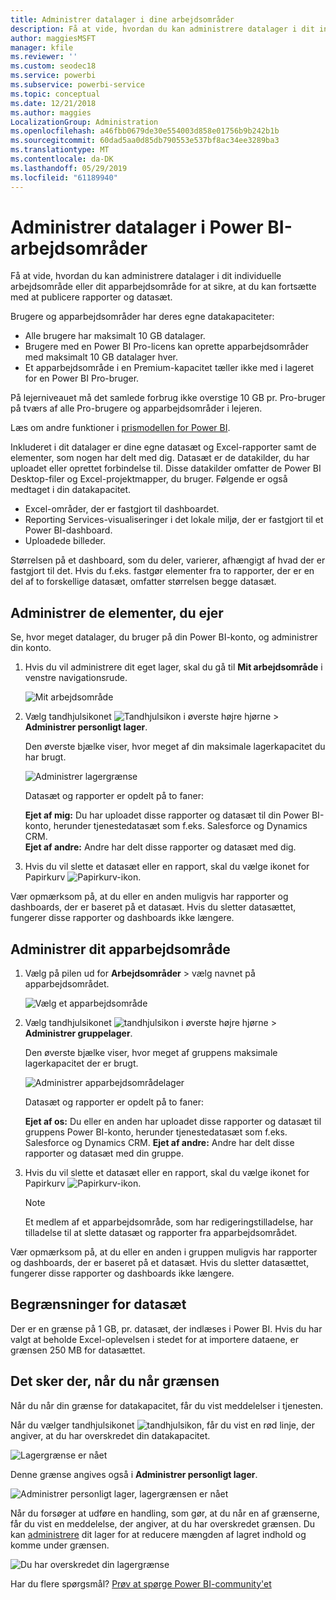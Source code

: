 ```yaml
---
title: Administrer datalager i dine arbejdsområder
description: Få at vide, hvordan du kan administrere datalager i dit individuelle arbejdsområde eller dit apparbejdsområde for at sikre, at du kan fortsætte med at publicere rapporter og datasæt.
author: maggiesMSFT
manager: kfile
ms.reviewer: ''
ms.custom: seodec18
ms.service: powerbi
ms.subservice: powerbi-service
ms.topic: conceptual
ms.date: 12/21/2018
ms.author: maggies
LocalizationGroup: Administration
ms.openlocfilehash: a46fbb0679de30e554003d858e01756b9b242b1b
ms.sourcegitcommit: 60dad5aa0d85db790553e537bf8ac34ee3289ba3
ms.translationtype: MT
ms.contentlocale: da-DK
ms.lasthandoff: 05/29/2019
ms.locfileid: "61189940"
---
```

# <a name="manage-data-storage-in-power-bi-workspaces"></a>Administrer datalager i Power BI-arbejdsområder

Få at vide, hvordan du kan administrere datalager i dit individuelle arbejdsområde eller dit apparbejdsområde for at sikre, at du kan fortsætte med at publicere rapporter og datasæt.

Brugere og apparbejdsområder har deres egne datakapaciteter:

* Alle brugere har maksimalt 10 GB datalager.
* Brugere med en Power BI Pro-licens kan oprette apparbejdsområder med maksimalt 10 GB datalager hver.
* Et apparbejdsområde i en Premium-kapacitet tæller ikke med i lageret for en Power BI Pro-bruger.

På lejerniveauet må det samlede forbrug ikke overstige 10 GB pr. Pro-bruger på tværs af alle Pro-brugere og apparbejdsområder i lejeren.

Læs om andre funktioner i [prismodellen for Power BI](https://powerbi.microsoft.com/pricing).

Inkluderet i dit datalager er dine egne datasæt og Excel-rapporter samt de elementer, som nogen har delt med dig. Datasæt er de datakilder, du har uploadet eller oprettet forbindelse til. Disse datakilder omfatter de Power BI Desktop-filer og Excel-projektmapper, du bruger. Følgende er også medtaget i din datakapacitet.

* Excel-områder, der er fastgjort til dashboardet.
* Reporting Services-visualiseringer i det lokale miljø, der er fastgjort til et Power BI-dashboard.
* Uploadede billeder.

Størrelsen på et dashboard, som du deler, varierer, afhængigt af hvad der er fastgjort til det. Hvis du f.eks. fastgør elementer fra to rapporter, der er en del af to forskellige datasæt, omfatter størrelsen begge datasæt.

<a name="manage"/>

## <a name="manage-items-you-own"></a>Administrer de elementer, du ejer

Se, hvor meget datalager, du bruger på din Power BI-konto, og administrer din konto.

1. Hvis du vil administrere dit eget lager, skal du gå til **Mit arbejdsområde** i venstre navigationsrude.
   
    ![Mit arbejdsområde](media/service-admin-manage-your-data-storage-in-power-bi/pbi_myworkspace.png)
2. Vælg tandhjulsikonet ![Tandhjulsikon](media/service-admin-manage-your-data-storage-in-power-bi/pbi_gearicon.png) i øverste højre hjørne \> **Administrer personligt lager**.
   
    Den øverste bjælke viser, hvor meget af din maksimale lagerkapacitet du har brugt.
   
    ![Administrer lagergrænse](media/service-admin-manage-your-data-storage-in-power-bi/pbi_persnlstorage.png)
   
    Datasæt og rapporter er opdelt på to faner:
   
    **Ejet af mig:** Du har uploadet disse rapporter og datasæt til din Power BI-konto, herunder tjenestedatasæt som f.eks. Salesforce og Dynamics CRM.  
    **Ejet af andre:** Andre har delt disse rapporter og datasæt med dig.
1. Hvis du vil slette et datasæt eller en rapport, skal du vælge ikonet for Papirkurv ![Papirkurv-ikon](media/service-admin-manage-your-data-storage-in-power-bi/pbi_deleteicon.png).

Vær opmærksom på, at du eller en anden muligvis har rapporter og dashboards, der er baseret på et datasæt. Hvis du sletter datasættet, fungerer disse rapporter og dashboards ikke længere.

## <a name="manage-your-app-workspace"></a>Administrer dit apparbejdsområde
1. Vælg på pilen ud for **Arbejdsområder** \> vælg navnet på apparbejdsområdet.
   
    ![Vælg et apparbejdsområde](media/service-admin-manage-your-data-storage-in-power-bi/pbi_groupworkspaces.png)
2. Vælg tandhjulsikonet ![tandhjulsikon](media/service-admin-manage-your-data-storage-in-power-bi/pbi_gearicon.png) i øverste højre hjørne \> **Administrer gruppelager**.
   
    Den øverste bjælke viser, hvor meget af gruppens maksimale lagerkapacitet der er brugt.
   
    ![Administrer apparbejdsområdelager](media/service-admin-manage-your-data-storage-in-power-bi/pbi_groupstorage.png)
   
    Datasæt og rapporter er opdelt på to faner:
   
    **Ejet af os:** Du eller en anden har uploadet disse rapporter og datasæt til gruppens Power BI-konto, herunder tjenestedatasæt som f.eks. Salesforce og Dynamics CRM.
    **Ejet af andre:** Andre har delt disse rapporter og datasæt med din gruppe.
3. Hvis du vil slette et datasæt eller en rapport, skal du vælge ikonet for Papirkurv ![Papirkurv-ikon](media/service-admin-manage-your-data-storage-in-power-bi/pbi_deleteicon.png).
   
   > [!NOTE]
   > Et medlem af et apparbejdsområde, som har redigeringstilladelse, har tilladelse til at slette datasæt og rapporter fra apparbejdsområdet.
   > 
   > 

Vær opmærksom på, at du eller en anden i gruppen muligvis har rapporter og dashboards, der er baseret på et datasæt. Hvis du sletter datasættet, fungerer disse rapporter og dashboards ikke længere.

## <a name="dataset-limits"></a>Begrænsninger for datasæt
Der er en grænse på 1 GB, pr. datasæt, der indlæses i Power BI. Hvis du har valgt at beholde Excel-oplevelsen i stedet for at importere dataene, er grænsen 250 MB for datasættet.

## <a name="what-happens-when-you-reach-a-limit"></a>Det sker der, når du når grænsen
Når du når din grænse for datakapacitet, får du vist meddelelser i tjenesten. 

Når du vælger tandhjulsikonet ![tandhjulsikon](media/service-admin-manage-your-data-storage-in-power-bi/pbi_gearicon.png), får du vist en rød linje, der angiver, at du har overskredet din datakapacitet.

![Lagergrænse er nået](media/service-admin-manage-your-data-storage-in-power-bi/manage-storage-limit.png)

Denne grænse angives også i **Administrer personligt lager**.

 ![Administrer personligt lager, lagergrænsen er nået](media/service-admin-manage-your-data-storage-in-power-bi/manage-storage-limit2.png)

 Når du forsøger at udføre en handling, som gør, at du når en af grænserne, får du vist en meddelelse, der angiver, at du har overskredet grænsen. Du kan [administrere](#manage) dit lager for at reducere mængden af lagret indhold og komme under grænsen.

 ![Du har overskredet din lagergrænse](media/service-admin-manage-your-data-storage-in-power-bi/powerbi-pro-over-limit.png)

 Har du flere spørgsmål? [Prøv at spørge Power BI-community'et](http://community.powerbi.com/)

